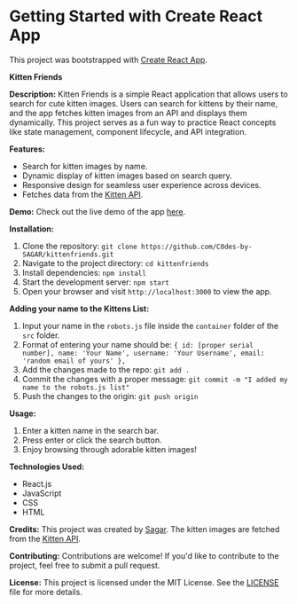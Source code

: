 # Getting Started with Create React App

This project was bootstrapped with [Create React App](https://github.com/facebook/create-react-app).

**Kitten Friends**

**Description:**
Kitten Friends is a simple React application that allows users to search for cute kitten images. Users can search for kittens by their name, and the app fetches kitten images from an API and displays them dynamically. This project serves as a fun way to practice React concepts like state management, component lifecycle, and API integration.

**Features:**
- Search for kitten images by name.
- Dynamic display of kitten images based on search query.
- Responsive design for seamless user experience across devices.
- Fetches data from the [Kitten API](https://thecatapi.com/).

**Demo:**
Check out the live demo of the app [here](https://c0des-by-sagar.github.io/kittenfriends/).

**Installation:**
1. Clone the repository: `git clone https://github.com/C0des-by-SAGAR/kittenfriends.git`
2. Navigate to the project directory: `cd kittenfriends`
3. Install dependencies: `npm install`
4. Start the development server: `npm start`
5. Open your browser and visit `http://localhost:3000` to view the app.

**Adding your name to the Kittens List:**
1. Input your name in the `robots.js` file inside the `container` folder of the `src` folder.
2. Format of entering your name should be:
`{
  id: [proper serial number],
  name: 'Your Name',
  username: 'Your Username',
  email: 'random email of yours'
},`
3. Add the changes made to the repo: `git add .`
4. Commit the changes with a proper message: `git commit -m "I added my name to the robots.js list"`
5. Push the changes to the origin: `git push origin`

**Usage:**
1. Enter a kitten name in the search bar.
2. Press enter or click the search button.
3. Enjoy browsing through adorable kitten images!

**Technologies Used:**
- React.js
- JavaScript
- CSS
- HTML

**Credits:**
This project was created by [Sagar](https://github.com/C0des-by-SAGAR). The kitten images are fetched from the [Kitten API](https://thecatapi.com/).

**Contributing:**
Contributions are welcome! If you'd like to contribute to the project, feel free to submit a pull request.

**License:**
This project is licensed under the MIT License. See the [LICENSE](https://github.com/C0des-by-SAGAR/kittenfriends/blob/main/LICENSE) file for more details.

